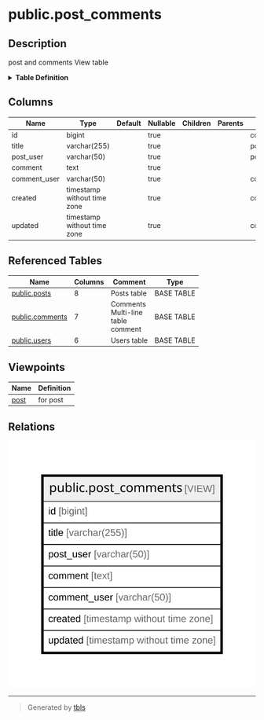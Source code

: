 # public.post_comments

## Description

post and comments View table

<details>
<summary><strong>Table Definition</strong></summary>

```sql
CREATE VIEW post_comments AS (
 SELECT c.id,
    p.title,
    u.username AS post_user,
    c.comment,
    u2.username AS comment_user,
    c.created,
    c.updated
   FROM (((posts p
     LEFT JOIN comments c ON ((p.id = c.post_id)))
     LEFT JOIN users u ON ((u.id = p.user_id)))
     LEFT JOIN users u2 ON ((u2.id = c.user_id)))
)
```

</details>

## Columns

| Name | Type | Default | Nullable | Children | Parents | Comment |
| ---- | ---- | ------- | -------- | -------- | ------- | ------- |
| id | bigint |  | true |  |  | comments.id |
| title | varchar(255) |  | true |  |  | posts.title |
| post_user | varchar(50) |  | true |  |  | posts.users.username |
| comment | text |  | true |  |  |  |
| comment_user | varchar(50) |  | true |  |  | comments.users.username |
| created | timestamp without time zone |  | true |  |  | comments.created |
| updated | timestamp without time zone |  | true |  |  | comments.updated |

## Referenced Tables

| Name | Columns | Comment | Type |
| ---- | ------- | ------- | ---- |
| [public.posts](public.posts.md) | 8 | Posts table | BASE TABLE |
| [public.comments](public.comments.md) | 7 | Comments<br>Multi-line<br>table<br>comment | BASE TABLE |
| [public.users](public.users.md) | 6 | Users table | BASE TABLE |

## Viewpoints

| Name | Definition |
| ---- | ---------- |
| [post](viewpoint-0.md) | for post |

## Relations

![er](public.post_comments.svg)

---

> Generated by [tbls](https://github.com/k1LoW/tbls)
